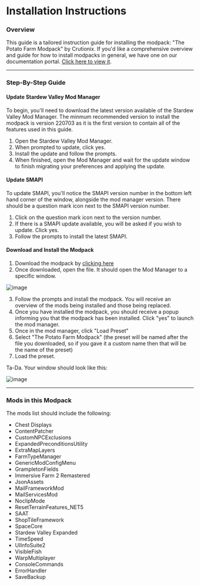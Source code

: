 # Installation Instructions
### Overview
This guide is a tailored instruction guide for installing the modpack: "The Potato Farm Modpack" by Crutionix. If you'd like a comprehensive overview and guide for how to install modpacks in general, we have one on our documentation portal. [Click here to view it](https://rwe-labs.gitbook.io/sdvmm/mod-management/installing-modpacks).

<hr>

### Step-By-Step Guide
#### Update Stardew Valley Mod Manager
To begin, you'll need to download the latest version available of the Stardew Valley Mod Manager. The minmum recommended version to install the modpack is version 220703 as it is the first version to contain all of the features used in this guide.

1. Open the Stardew Valley Mod Manager.
2. When prompted to update, click yes.
3. Install the update and follow the prompts.
4. When finished, open the Mod Manager and wait for the update window to finish migrating your preferences and applying the update.

#### Update SMAPI
To update SMAPI, you'll notice the SMAPI version number in the bottom left hand corner of the window, alongside the mod manager version. There should be a question mark icon next to the SMAPI version number.

1. Click on the question mark icon next to the version number.
2. If there is a SMAPI update available, you will be asked if you wish to update. Click yes.
3. Follow the prompts to install the latest SMAPI.

#### Download and Install the Modpack
1. Download the modpack by [clicking here](https://github.com/RWELabs/Stardew-Valley-Mod-Manager/raw/release-stable/modpacks/The%20Potato%20Farm%20Modpack.sdvmp)
2. Once downloaded, open the file. It should open the Mod Manager to a specific window.

![image](https://user-images.githubusercontent.com/69621127/178647700-cb1650ae-ee37-4a2c-ab8c-7e451a885aaa.png)

3. Follow the prompts and install the modpack. You will receive an overview of the mods being installed and those being replaced.
4. Once you have installed the modpack, you should receive a popup informing you that the modpack has been installed. Click "yes" to launch the mod manager.
5. Once in the mod manager, click "Load Preset"
6. Select "The Potato Farm Modpack" (the preset will be named after the file you downloaded, so if you gave it a custom name then that will be the name of the preset)
7. Load the preset.

Ta-Da. Your window should look like this:

![image](https://user-images.githubusercontent.com/69621127/178648061-961fd889-4e48-43ee-81a4-7be430261f99.png)

<hr> 

### Mods in this Modpack
The mods list should include the following:

- Chest Displays
- ContentPatcher
- CustomNPCExclusions
- ExpandedPreconditionsUtility
- ExtraMapLayers
- FarmTypeManager
- GenericModConfigMenu
- GrampletonFields
- Immersive Farm 2 Remastered
- JsonAssets
- MailFrameworkMod
- MailServicesMod
- NoclipMode
- ResetTerrainFeatures_NET5
- SAAT
- ShopTileFramework
- SpaceCore
- Stardew Valley Expanded
- TimeSpeed
- UIInfoSuite2
- VisibleFish
- WarpMultiplayer
- ConsoleCommands
- ErrorHandler
- SaveBackup
